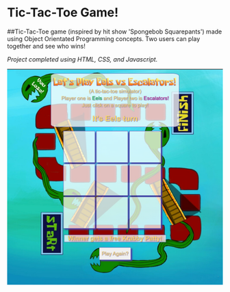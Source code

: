 # Tic-Tac-Toe Game!

##Tic-Tac-Toe game (inspired by hit show 'Spongebob Squarepants') made using Object Orientated Programming concepts. Two users can play together and see who wins! 

*Project completed using HTML, CSS, and Javascript.*

![Tic-Tac-Toe](images/tictactoeimg.png)

<!-- ### Goal: Create a two player Tic-Tac-Toe game. The users should be able to click to place their X or O and if they win the program should mention their win in the DOM. Please make the game as OOP as possible.

### How to submit your code for review:

- Fork and clone this repo
- Create a new branch called answer
- Checkout answer branch
- Push to your fork
- Issue a pull request
- Your pull request description should contain the following:
  - (1 to 5 no 3) I completed the challenge
  - (1 to 5 no 3) I feel good about my code
  - Anything specific on which you want feedback!

Example:
```
I completed the challenge: 5
I feel good about my code: 4
I'm not sure if my constructors are setup cleanly...
```
 -->
